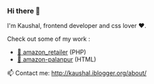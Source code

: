 ### Hi there 👋

I'm Kaushal, frontend developer and css lover :heart:.

Check out some of my work :

- [:book: amazon_retailer](https://github.com/KaushalBhatol/amazon_retailer) (PHP)
- [:closed_book: amazon-palanpur](https://github.com/KaushalBhatol/amazon-palanpur-html) (HTML)

📫 Contact me: http://kaushal.iblogger.org/about/
